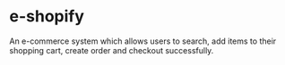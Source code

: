 # e-shopify
An e-commerce system which allows users to search, add items to their shopping cart, create order and checkout successfully.
